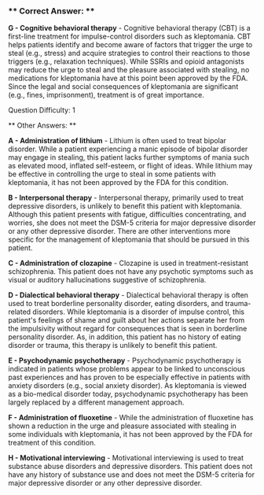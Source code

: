 ### ** Correct Answer: **

**G - Cognitive behavioral therapy** - Cognitive behavioral therapy (CBT) is a first-line treatment for impulse-control disorders such as kleptomania. CBT helps patients identify and become aware of factors that trigger the urge to steal (e.g., stress) and acquire strategies to control their reactions to those triggers (e.g., relaxation techniques). While SSRIs and opioid antagonists may reduce the urge to steal and the pleasure associated with stealing, no medications for kleptomania have at this point been approved by the FDA. Since the legal and social consequences of kleptomania are significant (e.g., fines, imprisonment), treatment is of great importance.

Question Difficulty: 1

** Other Answers: **

**A - Administration of lithium** - Lithium is often used to treat bipolar disorder. While a patient experiencing a manic episode of bipolar disorder may engage in stealing, this patient lacks further symptoms of mania such as elevated mood, inflated self-esteem, or flight of ideas. While lithium may be effective in controlling the urge to steal in some patients with kleptomania, it has not been approved by the FDA for this condition.

**B - Interpersonal therapy** - Interpersonal therapy, primarily used to treat depressive disorders, is unlikely to benefit this patient with kleptomania. Although this patient presents with fatigue, difficulties concentrating, and worries, she does not meet the DSM-5 criteria for major depressive disorder or any other depressive disorder. There are other interventions more specific for the management of kleptomania that should be pursued in this patient.

**C - Administration of clozapine** - Clozapine is used in treatment-resistant schizophrenia. This patient does not have any psychotic symptoms such as visual or auditory hallucinations suggestive of schizophrenia.

**D - Dialectical behavioral therapy** - Dialectical behavioral therapy is often used to treat borderline personality disorder, eating disorders, and trauma-related disorders. While kleptomania is a disorder of impulse control, this patient's feelings of shame and guilt about her actions separate her from the impulsivity without regard for consequences that is seen in borderline personality disorder. As, in addition, this patient has no history of eating disorder or trauma, this therapy is unlikely to benefit this patient.

**E - Psychodynamic psychotherapy** - Psychodynamic psychotherapy is indicated in patients whose problems appear to be linked to unconscious past experiences and has proven to be especially effective in patients with anxiety disorders (e.g., social anxiety disorder). As kleptomania is viewed as a bio-medical disorder today, psychodynamic psychotherapy has been largely replaced by a different management approach.

**F - Administration of fluoxetine** - While the administration of fluoxetine has shown a reduction in the urge and pleasure associated with stealing in some individuals with kleptomania, it has not been approved by the FDA for treatment of this condition.

**H - Motivational interviewing** - Motivational interviewing is used to treat substance abuse disorders and depressive disorders. This patient does not have any history of substance use and does not meet the DSM-5 criteria for major depressive disorder or any other depressive disorder.

